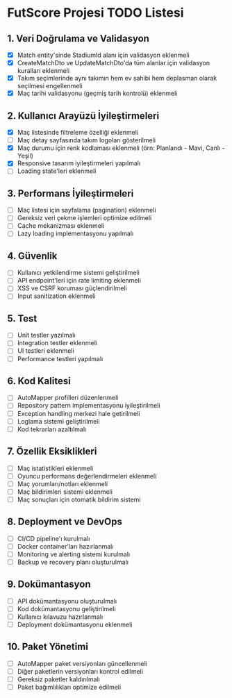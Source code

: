 # FutScore Projesi TODO Listesi

## 1. Veri Doğrulama ve Validasyon
- [x] Match entity'sinde StadiumId alanı için validasyon eklenmeli
- [x] CreateMatchDto ve UpdateMatchDto'da tüm alanlar için validasyon kuralları eklenmeli
- [x] Takım seçimlerinde aynı takımın hem ev sahibi hem deplasman olarak seçilmesi engellenmeli
- [x] Maç tarihi validasyonu (geçmiş tarih kontrolü) eklenmeli

## 2. Kullanıcı Arayüzü İyileştirmeleri
- [x] Maç listesinde filtreleme özelliği eklenmeli
- [ ] Maç detay sayfasında takım logoları gösterilmeli
- [x] Maç durumu için renk kodlaması eklenmeli (örn: Planlandı - Mavi, Canlı - Yeşil)
- [x] Responsive tasarım iyileştirmeleri yapılmalı
- [ ] Loading state'leri eklenmeli

## 3. Performans İyileştirmeleri
- [ ] Maç listesi için sayfalama (pagination) eklenmeli
- [ ] Gereksiz veri çekme işlemleri optimize edilmeli
- [ ] Cache mekanizması eklenmeli
- [ ] Lazy loading implementasyonu yapılmalı

## 4. Güvenlik
- [ ] Kullanıcı yetkilendirme sistemi geliştirilmeli
- [ ] API endpoint'leri için rate limiting eklenmeli
- [ ] XSS ve CSRF koruması güçlendirilmeli
- [ ] Input sanitization eklenmeli

## 5. Test
- [ ] Unit testler yazılmalı
- [ ] Integration testler eklenmeli
- [ ] UI testleri eklenmeli
- [ ] Performance testleri yapılmalı

## 6. Kod Kalitesi
- [ ] AutoMapper profilleri düzenlenmeli
- [ ] Repository pattern implementasyonu iyileştirilmeli
- [ ] Exception handling merkezi hale getirilmeli
- [ ] Loglama sistemi geliştirilmeli
- [ ] Kod tekrarları azaltılmalı

## 7. Özellik Eksiklikleri
- [ ] Maç istatistikleri eklenmeli
- [ ] Oyuncu performans değerlendirmeleri eklenmeli
- [ ] Maç yorumları/notları eklenmeli
- [ ] Maç bildirimleri sistemi eklenmeli
- [ ] Maç sonuçları için otomatik bildirim sistemi

## 8. Deployment ve DevOps
- [ ] CI/CD pipeline'ı kurulmalı
- [ ] Docker container'ları hazırlanmalı
- [ ] Monitoring ve alerting sistemi kurulmalı
- [ ] Backup ve recovery planı oluşturulmalı

## 9. Dokümantasyon
- [ ] API dokümantasyonu oluşturulmalı
- [ ] Kod dokümantasyonu geliştirilmeli
- [ ] Kullanıcı kılavuzu hazırlanmalı
- [ ] Deployment dokümantasyonu eklenmeli

## 10. Paket Yönetimi
- [ ] AutoMapper paket versiyonları güncellenmeli
- [ ] Diğer paketlerin versiyonları kontrol edilmeli
- [ ] Gereksiz paketler kaldırılmalı
- [ ] Paket bağımlılıkları optimize edilmeli
